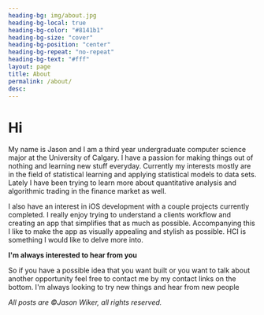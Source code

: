 ```yaml
---
heading-bg: img/about.jpg
heading-bg-local: true
heading-bg-color: "#8141b1"
heading-bg-size: "cover"
heading-bg-position: "center"
heading-bg-repeat: "no-repeat"
heading-bg-text: "#fff"
layout: page
title: About
permalink: /about/
desc: 
---
```


# Hi


My name is Jason and I am a third year undergraduate computer science major at the University of Calgary. I have a passion for making things out of nothing and learning new stuff everyday. Currently my interests mostly are in the field of statistical learning and applying statistical models to data sets. Lately I have been trying to learn more about quantitative analysis and algorithmic trading in the finance market as well.

I also have an interest in iOS development with a couple projects currently completed. I really enjoy trying to understand a clients workflow and creating an app that simplifies that as much as possible. Accompanying this I like to make the app as visually appealing and stylish as possible. HCI is something I would like to delve more into.

**I'm always interested to hear from you**


So if you have a possible idea that you want built or you want to talk about another opportunity feel free to contact me by my contact links on the bottom. I'm always looking to try new things and hear from new people



*All posts are &copy;Jason Wiker, all rights reserved.*


